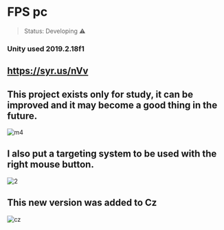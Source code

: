# FPS pc

> Status: Developing ⚠️

### Unity used 2019.2.18f1


## https://syr.us/nVv

## This project exists only for study, it can be improved and it may become a good thing in the future.

![m4](https://user-images.githubusercontent.com/79748858/112941234-9fb0e880-9104-11eb-83d4-d9445b40e3b6.png)


## I also put a targeting system to be used with the right mouse button.

![2](https://user-images.githubusercontent.com/79748858/112941236-a0497f00-9104-11eb-8fb0-e5cd33899a05.png)


## This new version was added to Cz
![cz](https://user-images.githubusercontent.com/79748858/112941230-9e7fbb80-9104-11eb-9d91-d0e2f6741b5f.png)
